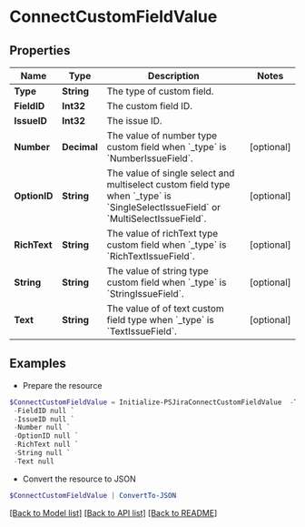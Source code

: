 # ConnectCustomFieldValue
## Properties

Name | Type | Description | Notes
------------ | ------------- | ------------- | -------------
**Type** | **String** | The type of custom field. | 
**FieldID** | **Int32** | The custom field ID. | 
**IssueID** | **Int32** | The issue ID. | 
**Number** | **Decimal** | The value of number type custom field when &#x60;_type&#x60; is &#x60;NumberIssueField&#x60;. | [optional] 
**OptionID** | **String** | The value of single select and multiselect custom field type when &#x60;_type&#x60; is &#x60;SingleSelectIssueField&#x60; or &#x60;MultiSelectIssueField&#x60;. | [optional] 
**RichText** | **String** | The value of richText type custom field when &#x60;_type&#x60; is &#x60;RichTextIssueField&#x60;. | [optional] 
**String** | **String** | The value of string type custom field when &#x60;_type&#x60; is &#x60;StringIssueField&#x60;. | [optional] 
**Text** | **String** | The value of of text custom field type when &#x60;_type&#x60; is &#x60;TextIssueField&#x60;. | [optional] 

## Examples

- Prepare the resource
```powershell
$ConnectCustomFieldValue = Initialize-PSJiraConnectCustomFieldValue  -Type null `
 -FieldID null `
 -IssueID null `
 -Number null `
 -OptionID null `
 -RichText null `
 -String null `
 -Text null
```

- Convert the resource to JSON
```powershell
$ConnectCustomFieldValue | ConvertTo-JSON
```

[[Back to Model list]](../README.md#documentation-for-models) [[Back to API list]](../README.md#documentation-for-api-endpoints) [[Back to README]](../README.md)

